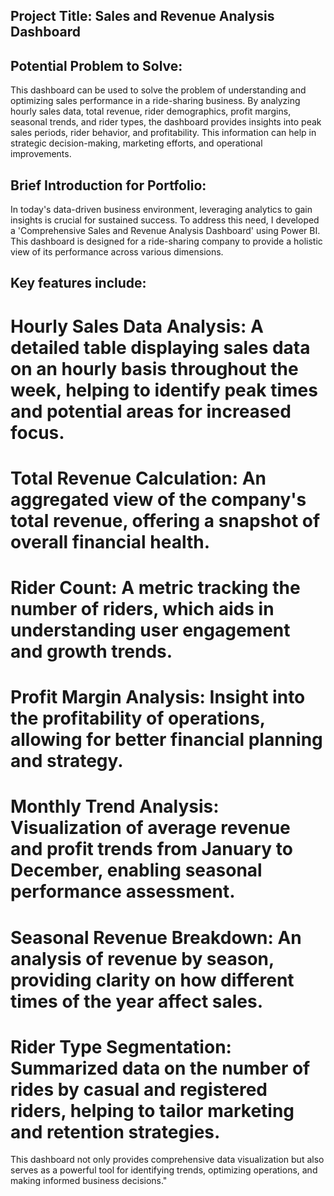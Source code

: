 ## Project Title: Sales and Revenue Analysis Dashboard

## Potential Problem to Solve:
This dashboard can be used to solve the problem of understanding and optimizing sales performance in a ride-sharing business. By analyzing hourly sales data, total revenue, rider demographics, profit margins, seasonal trends, and rider types, the dashboard provides insights into peak sales periods, rider behavior, and profitability. This information can help in strategic decision-making, marketing efforts, and operational improvements.

## Brief Introduction for Portfolio:
In today's data-driven business environment, leveraging analytics to gain insights is crucial for sustained success. To address this need, I developed a 'Comprehensive Sales and Revenue Analysis Dashboard' using Power BI. This dashboard is designed for a ride-sharing company to provide a holistic view of its performance across various dimensions.

## Key features include:

# Hourly Sales Data Analysis: A detailed table displaying sales data on an hourly basis throughout the week, helping to identify peak times and potential areas for increased focus.
# Total Revenue Calculation: An aggregated view of the company's total revenue, offering a snapshot of overall financial health.
# Rider Count: A metric tracking the number of riders, which aids in understanding user engagement and growth trends.
# Profit Margin Analysis: Insight into the profitability of operations, allowing for better financial planning and strategy.
# Monthly Trend Analysis: Visualization of average revenue and profit trends from January to December, enabling seasonal performance assessment.
# Seasonal Revenue Breakdown: An analysis of revenue by season, providing clarity on how different times of the year affect sales.
# Rider Type Segmentation: Summarized data on the number of rides by casual and registered riders, helping to tailor marketing and retention strategies.

This dashboard not only provides comprehensive data visualization but also serves as a powerful tool for identifying trends, optimizing operations, and making informed business decisions."
